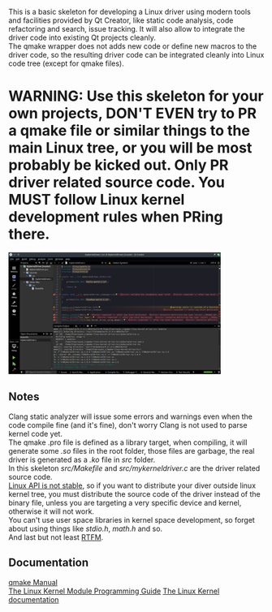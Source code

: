 This is a basic skeleton for developing a Linux driver using modern tools and facilities provided by Qt Creator, like static code analysis, code refactoring and search, issue tracking. It will also allow to integrate the driver code into existing Qt projects cleanly.  
The qmake wrapper does not adds new code or define new macros to the driver code, so the resulting driver code can be integrated cleanly into Linux code tree (except for qmake files).  

# WARNING: Use this skeleton for your own projects, DON'T EVEN try to PR a qmake file or similar things to the main Linux tree, or you will be most probably be kicked out. Only PR driver related source code. You MUST follow Linux kernel development rules when PRing there. #

<a target="_blank" href="share/Linux_driver_development_in_QtCreator.png"><img src="share/Linux_driver_development_in_QtCreator.png" style="height: 240px;" /></a>

## Notes ##

Clang static analyzer will issue some errors and warnings even when the code compile fine (and it's fine), don't worry Clang is not used to parse kernel code yet.  
The qmake .pro file is defined as a library target, when compiling, it will generate some _.so_ files in the root folder, those files are garbage, the real driver is generated as a _.ko_ file in _src_ folder.  
In this skeleton _src/Makefile_ and _src/mykerneldriver.c_ are the driver related source code.  
[Linux API is not stable](https://www.kernel.org/doc/html/latest/process/stable-api-nonsense.html), so if you want to distribute your diver outside linux kernel tree, you must distribute the source code of the driver instead of the binary file, unless you are targeting a very specific device and kernel, otherwise it will not work.  
You can't use user space libraries in kernel space development, so forget about using things like _stdio.h_, _math.h_ and so.  
And last but not least [RTFM](https://www.kernel.org/doc/html/latest/).

## Documentation ##

[qmake Manual](https://doc.qt.io/qt-5/qmake-manual.html)  
[The Linux Kernel Module Programming Guide](http://www.tldp.org/LDP/lkmpg/2.6/html/index.html)
[The Linux Kernel documentation](https://www.kernel.org/doc/html/latest/)
